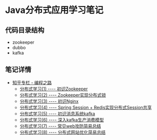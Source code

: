 # Java分布式应用学习笔记
代码目录结构
------
* zookeeper</br>
* dubbo</br>
* kafka</br>

笔记详情
------
* [知乎专栏 - 编程之路](https://zhuanlan.zhihu.com/coding4fun)  </br>
  * [分布式学习(1) ---- 初识Zookeeper](https://zhuanlan.zhihu.com/p/24996631)  </br>
  * [分布式学习(2) ---- Zookeeper实现分布式锁](https://zhuanlan.zhihu.com/p/25010779)  </br>
  * [分布式学习(3) ---- 初识Nginx](https://zhuanlan.zhihu.com/p/25102281)  </br>
  * [分布式学习(4) ---- Spring Session + Redis实现分布式Session共享](https://zhuanlan.zhihu.com/p/25010950)  </br>
  * [分布式学习(5) ---- 初识消息系统kafka](https://zhuanlan.zhihu.com/p/25212966)  </br>
  * [分布式学习(6) ---- 深入kafka生产消费模型](https://zhuanlan.zhihu.com/p/25227580)  </br>
  * [分布式学习(7) ---- 常见web攻防简易总结](https://zhuanlan.zhihu.com/p/25249464)  </br>
  * [分布式学习(8) ---- 分布式网站优化简易总结](https://zhuanlan.zhihu.com/p/25324226)  </br>
